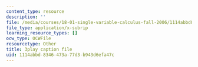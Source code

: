 ```yaml
---
content_type: resource
description: ''
file: /media/courses/18-01-single-variable-calculus-fall-2006/1114abbd8346473a77d3b943d6efa47c_twzGBqPeW0M.srt
file_type: application/x-subrip
learning_resource_types: []
ocw_type: OCWFile
resourcetype: Other
title: 3play caption file
uid: 1114abbd-8346-473a-77d3-b943d6efa47c
---
```

